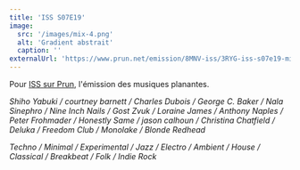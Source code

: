 ```yaml
---
title: 'ISS S07E19'
image:
  src: '/images/mix-4.png'
  alt: 'Gradient abstrait'
  caption: ''
externalUrl: 'https://www.prun.net/emission/8MNV-iss/3RYG-iss-s07e19-mix-en-tout-genre'
---
```


Pour [ISS sur Prun](https://www.prun.net/emission/8MNV-iss), l'émission des musiques planantes.

_Shiho Yabuki / courtney barnett / Charles Dubois / George C. Baker / Nala Sinephro / Nine Inch Nails / Gost Zvuk / Loraine James / Anthony Naples / Peter Frohmader / Honestly Same / jason calhoun / Christina Chatfield / Deluka / Freedom Club / Monolake / Blonde Redhead_

_Techno / Minimal / Experimental / Jazz / Electro / Ambient / House / Classical / Breakbeat / Folk / Indie Rock_
